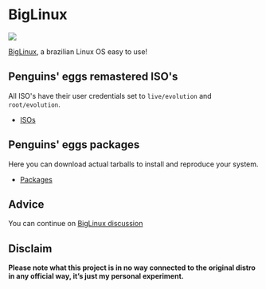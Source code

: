 # BigLinux
![](/img/biglinux.png)

[BigLinux](https://www.biglinux.com.br/), a brazilian Linux OS easy to use!

## Penguins' eggs remastered ISO's
All ISO's have their user credentials set to ```live/evolution``` and ```root/evolution```.

* [ISOs](https://drive.google.com/drive/folders/1hWq1-B6nNU09AxddXmPm4GXRsXCECp99)

## Penguins' eggs packages
Here you can download actual tarballs to install and reproduce your system.

* [Packages](https://penguins-eggs.net/basket/packages/manjaro)

## Advice

You can continue on [BigLinux discussion](https://github.com/pieroproietti/penguins-blog/discussions/24)

## Disclaim
__Please note what this project is in no way connected to the original distro in any official way, it’s just my personal experiment.__

